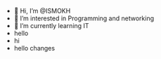 - 👋 Hi, I’m @ISMOKH
- 👀 I’m interested in Programming and networking
- 🌱 I’m currently learning IT
- hello
- hi
- hello
changes
<!---
ISMOKH/ISMOKH is a ✨ special ✨ repository because its `README.md` (this file) appears on your GitHub profile.
You can click the Preview link to take a look at your changes.
--->
